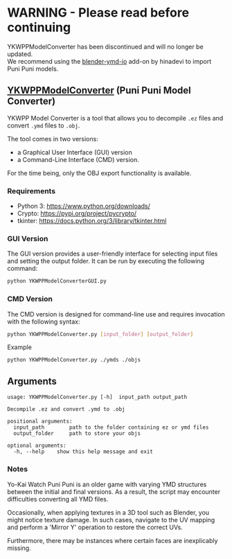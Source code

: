 # WARNING - Please read before continuing

YKWPPModelConverter has been discontinued and will no longer be updated.  
We recommend using the [blender-ymd-io](https://github.com/hinadevi/blender-ymd-io) add-on by hinadevi to import Puni Puni models.

## [YKWPPModelConverter](https://github.com/Tiniifan/YKWPPModelConverter/releases/latest) (Puni Puni Model Converter)

YKWPP Model Converter is a tool that allows you to decompile `.ez` files and convert `.ymd` files to `.obj`.  

The tool comes in two versions: 
- a Graphical User Interface (GUI) version 
- a Command-Line Interface (CMD) version.
  
For the time being, only the OBJ export functionality is available.

### Requirements
- Python 3: https://www.python.org/downloads/
- Crypto: https://pypi.org/project/pycrypto/
- tkinter: https://docs.python.org/3/library/tkinter.html

### GUI Version

The GUI version provides a user-friendly interface for selecting input files and setting the output folder. It can be run by executing the following command:

```bash
python YKWPPModelConverterGUI.py
````

### CMD Version
The CMD version is designed for command-line use and requires invocation with the following syntax:

```bash
python YKWPPModelConverter.py [input_folder] [output_folder]
````

Example

  `python YKWPPModelConverter.py ./ymds ./objs`

## Arguments
    usage: YKWPPModelConverter.py [-h]  input_path output_path

    Decompile .ez and convert .ymd to .obj

    positional arguments:
      input_path        path to the folder containing ez or ymd files
      output_folder     path to store your objs

    optional arguments:
      -h, --help    show this help message and exit

### Notes
Yo-Kai Watch Puni Puni is an older game with varying YMD structures between the initial and final versions. As a result, the script may encounter difficulties converting all YMD files.

Occasionally, when applying textures in a 3D tool such as Blender, you might notice texture damage. In such cases, navigate to the UV mapping and perform a 'Mirror Y' operation to restore the correct UVs.

Furthermore, there may be instances where certain faces are inexplicably missing.
